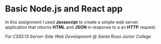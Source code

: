 Basic Node.js and React app
========================

In this assignment I used **Javascript** to create a simple web
 server application that returns **HTML** and **JSON** in response
 to a an **HTTP** request.

*For CS55.13 Server-Side Web Development @ Santa Rosa Junior College*